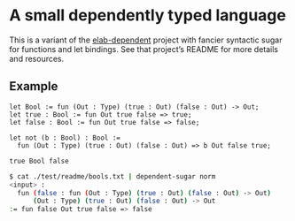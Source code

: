 # A small dependently typed language

This is a variant of the [elab-dependent](../elab-dependent/) project with
fancier syntactic sugar for functions and let bindings. See that project’s
README for more details and resources.

## Example

<!-- $MDX file=test/readme/bools.txt -->
```
let Bool := fun (Out : Type) (true : Out) (false : Out) -> Out;
let true : Bool := fun Out true false => true;
let false : Bool := fun Out true false => false;

let not (b : Bool) : Bool :=
  fun (Out : Type) (true : Out) (false : Out) => b Out false true;

true Bool false
```

```sh
$ cat ./test/readme/bools.txt | dependent-sugar norm
<input> :
  fun (false : fun (Out : Type) (true : Out) (false : Out) -> Out)
      (Out : Type) (true : Out) (false : Out) -> Out
:= fun false Out true false => false
```
